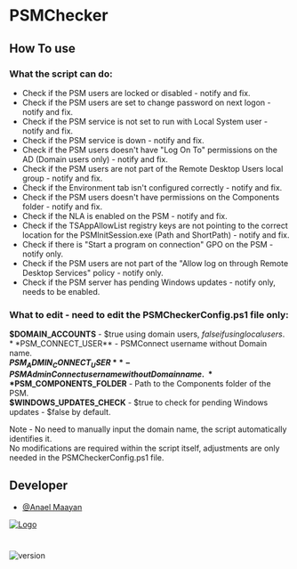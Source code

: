 
# PSMChecker


## How To use

### What the script can do:
 
- Check if the PSM users are locked or disabled - notify and fix.
- Check if the PSM users are set to change password on next logon - notify and fix.
- Check if the PSM service is not set to run with Local System user - notify and fix.
- Check if the PSM service is down - notify and fix.
- Check if the PSM users doesn't have "Log On To" permissions on the AD (Domain users only) - notify and fix.
- Check if the PSM users are not part of the Remote Desktop Users local group - notify and fix.
- Check if the Environment tab isn't configured correctly - notify and fix.
- Check if the PSM users doesn't have permissions on the Components folder - notify and fix.
- Check if the NLA is enabled on the PSM - notify and fix.
- Check if the TSAppAllowList registry keys are not pointing to the correct location for the PSMInitSession.exe (Path and ShortPath) - notify and fix.
- Check if there is "Start a program on connection" GPO on the PSM - notify only.
- Check if the PSM users are not part of the "Allow log on through Remote Desktop Services" policy - notify only.
- Check if the PSM server has pending Windows updates - notify only, needs to be enabled.

### What to edit - need to edit the PSMCheckerConfig.ps1 file only:

**$DOMAIN_ACCOUNTS** - $true using domain users, $false if using local users. 
\
**$PSM_CONNECT_USER** - PSMConnect username without Domain name.
\
**$PSM_ADMIN_CONNECT_USER** - PSMAdminConnect username without Domain name.
\
**$PSM_COMPONENTS_FOLDER** - Path to the Components folder of the PSM.
\
**$WINDOWS_UPDATES_CHECK** - $true to check for pending Windows updates - $false by default.

Note - No need to manually input the domain name, the script automatically identifies it.
\
No modifications are required within the script itself, adjustments are only needed in the PSMCheckerConfig.ps1 file.
 

## Developer

- [@Anael Maayan](https://www.linkedin.com/in/anael-maayan/)


[![Logo](https://www.cyberark.com/wp-content/uploads/2022/12/cyberark-logo-v2.svg)](https://www.cyberark.com/)

#
![version](https://img.shields.io/badge/version-1.0-blue.svg)

